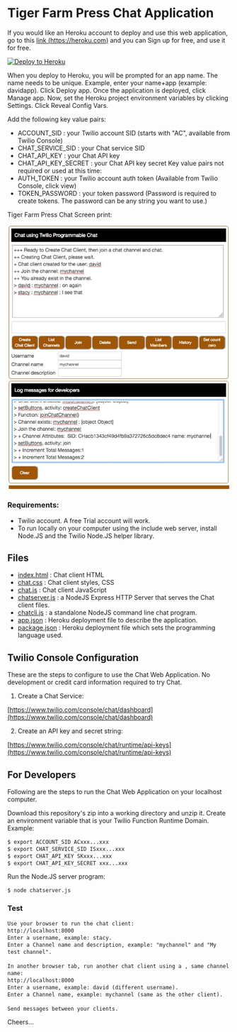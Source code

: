 # Tiger Farm Press Chat Application

If you would like an Heroku account to deploy and use this web application,
go to this [link (https://heroku.com)](https://heroku.com) and you can Sign up for free, and use it for free.

[![Deploy to Heroku](https://www.herokucdn.com/deploy/button.svg)](https://heroku.com/deploy?template=https://github.com/tigerfarm/tigchat)

When you deploy to Heroku, you will be prompted for an app name. 
The name needs to be unique. Example, enter your name+app (example: davidapp). 
Click Deploy app. Once the application is deployed, click Manage app. 
Now, set the Heroku project environment variables by clicking Settings. 
Click Reveal Config Vars.

Add the following key value pairs:
- ACCOUNT_SID : your Twilio account SID (starts with "AC", available from Twilio Console)
- CHAT_SERVICE_SID : your Chat service SID
- CHAT_API_KEY : your Chat API key
- CHAT_API_KEY_SECRET : your Chat API key secret
Key value pairs not required or used at this time:
- AUTH_TOKEN : your Twilio account auth token (Available from Twilio Console, click view)
- TOKEN_PASSWORD : your token password (Password is required to create tokens. The password can be any string you want to use.)


Tiger Farm Press Chat Screen print:

<img src="ChatClient.jpg"/>

### Requirements:

- Twilio account. A free Trial account will work.
- To run locally on your computer using the include web server, install Node.JS and the Twilio Node.JS helper library.

## Files

- [index.html](index.html) : Chat client HTML
- [chat.css](chat.css) : Chat client styles, CSS
- [chat.js](chat.js) : Chat client JavaScript
- [chatserver.js](chatserver.js) : a NodeJS Express HTTP Server that serves the Chat client files.
- [chatcli.js](chatcli.js) : a standalone NodeJS command line chat program.
- [app.json](app.json) : Heroku deployment file to describe the application.
- [package.json](package.json) : Heroku deployment file which sets the programming language used.

## Twilio Console Configuration

These are the steps to configure to use the Chat Web Application.
No development or credit card information required to try Chat.

1. Create a Chat Service:

[https://www.twilio.com/console/chat/dashboard](https://www.twilio.com/console/chat/dashboard)

2. Create an API key and secret string:

[https://www.twilio.com/console/chat/runtime/api-keys](https://www.twilio.com/console/chat/runtime/api-keys)

## For Developers

Following are the steps to run the Chat Web Application on your localhost computer.

Download this repository's zip into a working directory and unzip it.
Create an environment variable that is your Twilio Function Runtime Domain.
Example:
````
$ export ACCOUNT_SID ACxxx...xxx
$ export CHAT_SERVICE_SID ISxxx...xxx
$ export CHAT_API_KEY SKxxx...xxx
$ export CHAT_API_KEY_SECRET xxx...xxx
````
Run the Node.JS server program:
````
$ node chatserver.js
````
### Test
````
Use your browser to run the chat client:
http://localhost:8000
Enter a username, example: stacy.
Enter a Channel name and description, example: "mychannel" and "My test channel".

In another browser tab, run another chat client using a , same channel name:
http://localhost:8000
Enter a username, example: david (different username).
Enter a Channel name, example: mychannel (same as the other client).

Send messages between your clients.
````

Cheers...
